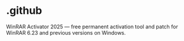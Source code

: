 # .github
WinRAR Activator 2025 — free permanent activation tool and patch for WinRAR 6.23 and previous versions on Windows.
